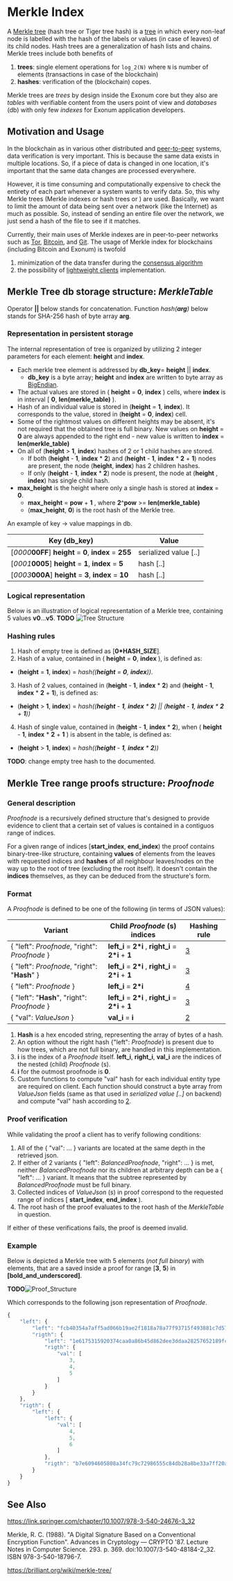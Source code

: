 # Merkle Index

A [Merkle tree][wiki-merkle-index] (hash tree or Tiger tree hash)
is a [tree][wiki-tree] in which every non-leaf node is labelled with the hash
of the labels or values (in case of leaves) of its child nodes. Hash trees are
a generalization of hash lists and chains. Merkle trees include both benefits of

1. **trees**: single element operations for `log_2(N)` where `N` is number of
  elements (transactions in case of the blockchain)
2. **hashes**: verification of the (blockchain) copes.

Merkle trees are *trees* by design inside the Exonum core but they also are
*tables* with verifiable content from the users point of view and *databases*
(db) with only few *indexes* for Exonum application developers.

## Motivation and Usage

In the blockchain as in various other distributed and [peer-to-peer][wiki:p2p]
systems, data verification is very important. This is because the same data
exists in multiple locations. So, if a piece of data is changed in one
location, it's important that the same data changes are processed everywhere.

However, it is time consuming and computationally expensive to check the
entirety of each part whenever a system wants to verify data. So, this why
Merkle trees (Merkle indexes or hash trees or ) are used.
Basically, we want to limit the amount of data being sent over a network (like
the Internet) as much as possible. So, instead of sending an entire file over
the network, we just send a hash of the file to see if it matches.

Currently, their main uses of Merkle indexes are in peer-to-peer networks such
as [Tor][tor], [Bitcoin][bitcoin], and [Git][wiki:git]. The usage of Merkle
index for blockchains (including Bitcoin and Exonum) is twofold

1. minimization of the data transfer during the
  [consensus algorithm](../consensus/consensus.md)
2. the possibility of [lightweight clients](.../architecture/clients.md)
  implementation.

## Merkle Tree db storage structure: *MerkleTable*

Operator __||__ below stands for concatenation. Function _hash(**arg**)_ below
stands for SHA-256 hash of byte array **arg**.

### Representation in persistent storage

The internal representation of tree is organized by utilizing 2 integer
parameters for each element: **height** and **index**.

- Each merkle tree element is addressed by **db\_key**= **height** ||
  **index**.
  - **db\_key** is a byte array; **height** and **index** are written to byte
    array as [BigEndian][wiki:big-endian].
- The actual values are stored in ( **height** = **0**, **index** ) cells,
  where **index** is in interval [ **0**, __len(**merkle\_table**)__ ).
- Hash of an individual value is stored in (**height** = **1**, **index**).
  It corresponds to the value, stored in (**height** = **0**, **index**) cell.
- Some of the rightmost values on different heights may be absent, it's not
  required that the obtained tree is full binary. New values on **height** =
  **0** are always appended to the right end - new value is written to
  **index** = __len(**merkle\_table**)__
- On all of (**height** > **1**, **index**) hashes of 2 or 1 child hashes are
  stored.
  - If both (**height** - **1**, **index** \* **2**) and (**height** -
    **1**, **index** \* **2** + **1**) nodes are present, the node
    (**height**, **index**) has 2 children hashes.
  - If only (**height** - **1**, **index** \* **2**) node is present, the
    node at (**height** , **index**) has single child hash.
- **max\_height** is the height where only a single hash is stored at **index**
  = **0**.
  - **max\_height** = **pow** + **1** , where **2**^**pow** >=
    __len(**merkle\_table**)__
  - (**max\_height**, **0**) is the root hash of the Merkle tree.

An example of key -> value mappings in db.

Key (db\_key) | Value
------------ | -------------
[_0000_**00FF**]  **height** = **0**, **index** = **255**   | serialized value [..]
[_0001_**0005**]  **height** = **1**, **index** = **5**   | hash [..]
[_0003_**000A**]  **height** = **3**, **index** = **10**   | hash [..]

### Logical representation

Below is an illustration of logical representation of a Merkle tree, containing
5 values **v0**...**v5**.
**TODO** ![Tree Structure](table.png)

### Hashing rules

1. Hash of empty tree is defined as [**0\*HASH\_SIZE**].
2. Hash of a value, contained in ( **height** = **0**, **index** ), is defined
  as:
  - (**height** = **1**, **index**) = _hash((**height** = **0**, **index**))_.
3. Hash of 2 values, contained in (**height** - **1**, **index** \* **2**) and
  (**height** - **1**, **index** \* **2** + **1**), is defined as:
  - (**height** > **1**, **index**) = _hash((**height** - **1**, **index** \*
    **2**) || (**height** - **1**, **index** \* **2** + **1**))_
4. Hash of single value, contained in (**height** - **1**, **index** \* **2**),
  when ( **height** - **1**, **index** \* **2** + **1** ) is absent in the
  table, is defined as:
  - (**height** > **1**, **index**) = _hash((**height** - **1**, **index** \* **2**))_

**TODO**: change empty tree hash to the documented.

## Merkle Tree range proofs structure: *Proofnode*

### General description

*Proofnode* is a recursively defined structure that's designed to provide
evidence to client that a certain set of values is contained in a contiguos
range of indices.

For a given range of indices [**start\_index**, **end\_index**) the proof
contains binary-tree-like structure, containing **values** of elements from
the leaves with requested indices and **hashes** of all neighbour leaves/nodes
on the way up to the root of tree (excluding the root itself). It doesn't
contain the **indices** themselves, as they can be deduced from the structure's
form.

### Format

A *Proofnode<Value>* is defined to be one of the following (in terms of JSON values):

Variant | Child *Proofnode* (s) indices | Hashing rule
------------ | ------------- | -------------
{ "left": *Proofnode*, "right": *Proofnode* } | **left\_i** = **2\*i** , **right\_i** = **2\*i** + **1** | [3](#hashing-rules)
{ "left": *Proofnode*, "right": "**Hash**" } | **left\_i** = **2\*i** , **right\_i** = **2\*i** + **1** | [3](#hashing-rules)
{ "left": *Proofnode* } | **left\_i** = **2\*i** | [4](#hashing-rules)
{ "left": "**Hash**", "right": *Proofnode* } | **left\_i** = **2\*i** , **right\_i** = **2\*i** + **1** | [3](#hashing-rules)
{ "val": *ValueJson* } | **val\_i** = **i** | [2](#hashing-rules)

1. **Hash** is a hex encoded string, representing the array of bytes of a hash.
2. An option without the right hash {"left": *Proofnode*} is present due to how
trees, which are not full binary, are handled in this implementation.
3. **i** is the index of a *Proofnode* itself. **left\_i**, **right\_i**,
  **val\_i** are the indices of the nested (child) *Proofnode* (s).
4. **i** for the outmost proofnode is **0**.
5. Custom functions to compute "val" hash for each individual entity type are
required on client. Each function should construct a byte array from
  *ValueJson* fields (same as that used in *serialized value [..]* on backend)
  and compute "val" hash according to [2](#hashing-rules).

### Proof verification

While validating the proof a client has to verify following conditions:

1. All of the { "val": ... } variants are located at the same depth in the
  retrieved json.
2. If either of 2 variants { "left": *BalancedProofnode*, "right": ... } is
  met, neither *BalancedProofnode* nor its children at arbitrary depth can be a
  { "left": ... } variant. It means that the subtree represented by
  *BalancedProofnode* must be full binary.
3. Collected indices of *ValueJson* (s) in proof correspond to the requested
  range of indices [ **start\_index**, **end\_index** ).
4. The root hash of the proof evaluates to the root hash of the *MerkleTable*
  in question.

If either of these verifications fails, the proof is deemed invalid.

### Example

Below is depicted a Merkle tree with 5 elements (*not full binary*) with
elements, that are a saved inside a proof for range [**3**, **5**) in
**[bold_and_underscored]**.

**TODO**![Proof_Structure](proof.png)

Which corresponds to the following json representation of *Proofnode*.

```javascript
{
    "left": {
        "left": "fcb40354a7aff5ad066b19ae2f1818a78a77f93715f493881c7d57cbcaeb25c9",
        "rigth": {
            "left": "1e6175315920374caa0a86b45d862dee3ddaa28257652189fc1dfbe07479436a",
            "rigth": {
                "val": [
                    3,
                    4,
                    5
                ]
            }
        }
    },
    "rigth": {
        "left": {
            "left": {
                "val": [
                    4,
                    5,
                    6
                ]
            },
            "rigth": "b7e6094605808a34fc79c72986555c84db28a8be33a7ff20ac35745eaddd683a"
        }
    }
}
```

## See Also

https://link.springer.com/chapter/10.1007/978-3-540-24676-3_32

Merkle, R. C. (1988). "A Digital Signature Based on a Conventional Encryption
Function". Advances in Cryptology — CRYPTO '87. Lecture Notes in Computer
Science. 293. p. 369. doi:10.1007/3-540-48184-2_32. ISBN 978-3-540-18796-7.

https://brilliant.org/wiki/merkle-tree/

[wiki-merkle-index]: https://en.wikipedia.org/wiki/Merkle_tree
[wiki-tree]: https://en.wikipedia.org/wiki/Tree_(data_structure)
[wiki:p2p]: https://en.wikipedia.org/wiki/Peer-to-peer
[bitcoin]: https://bitcoin.org/bitcoin.pdf
[tor]: https://www.torproject.org/
[wiki:git]: https://en.wikipedia.org/wiki/Git
[wiki:big-endian]: https://en.wikipedia.org/wiki/Endianness
